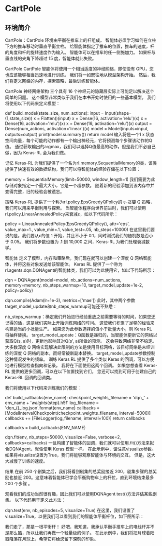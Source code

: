 # CartPole

## 环境简介

CartPole：CartPole 环境由平衡在推车上的杆组成。 智能体必须学习如何在立柱下方的推车移动时垂直平衡立柱。 给智能体指定了推车的位置，推车的速度，杆的角度和杆的旋转速度作为输入。 智能体可以在推车的任一侧施加力。 如果杆与垂直线的夹角下降超过 15 度，智能体就此失败。


CartPole
CartPole 智能体将使用一个相当适度的神经网络，即使没有 GPU，您也应该能够相当迅速地进行训练。 我们将一如既往地从模型架构开始。 然后，我们将定义网络的内存，探索策略，最后训练智能体。

CartPole 神经网络架构
三个具有 16 个神经元的隐藏层实际上可能足以解决这个简单的问题。 这个模型非常类似于我们在本书开始时使用的一些基本模型。 我们将使用以下代码来定义模型：

def build_model(state_size, num_actions):
    input = Input(shape=(1,state_size))
    x = Flatten()(input)
    x = Dense(16, activation='relu')(x)
    x = Dense(16, activation='relu')(x)
    x = Dense(16, activation='relu')(x)
    output = Dense(num_actions, activation='linear')(x)
    model = Model(inputs=input, outputs=output)
    print(model.summary())
    return model
输入将是一个1 x 状态空间向量，每个可能的动作都有一个输出神经元，它将预测每个步骤该动作的Q值。 通过获取输出的argmax，我们可以选择Q值最高的动作，但是我们不必自己做，因为 Keras-RL 会为我们做。

记忆
Keras-RL 为我们提供了一个名为rl.memory.SequentialMemory的类，该类提供了快速有效的数据结构，我们可以将智能体的经验存储在以下位置：

memory = SequentialMemory(limit=50000, window_length=1)
我们需要为此存储对象指定一个最大大小，它是一个超参数。 随着新的经验添加到该内存中并变得完整，旧的经验会被遗忘。

策略
Keras-RL 提供了一个称为rl.policy.EpsGreedyQPolicy的 ε-贪婪 Q 策略，我们可以用来平衡利用与探索。 当智能体程序向世界前进时，我们可以使用rl.policy.LinearAnnealedPolicy来衰减ε，如以下代码所示：

policy = LinearAnnealedPolicy(EpsGreedyQPolicy(), attr='eps', value_max=1., value_min=.1, value_test=.05, nb_steps=10000)
在这里我们要说的是，我们要从ε的值 1 开始，并且不小于 0.1，同时测试我们的随机数是否小于 0.05。 我们将步数设置为 .1 到 10,000 之间，Keras-RL 为我们处理衰减数学。

智能体
定义了模型，内存和策略后，我们现在就可以创建一个深度 Q 网络智能体，并将这些对象发送给该智能体。 Keras RL 提供了一个称为rl.agents.dqn.DQNAgent的智能体类，我们可以为此使用它，如以下代码所示：

dqn = DQNAgent(model=model, nb_actions=num_actions, memory=memory, nb_steps_warmup=10,
               target_model_update=1e-2, policy=policy)

dqn.compile(Adam(lr=1e-3), metrics=['mae'])
此时，其中两个参数target_model_update和nb_steps_warmup可能还不熟悉：

nb_steps_warmup：确定我们开始进行经验重放之前需要等待的时间，如果您还记得的话，这是我们实际上开始训练网络的时间。 这使我们积累了足够的经验来构建适当的小批量生产。 如果您为此参数选择的值小于批量大小，则 Keras RL 将抽样替换。
target_model_update：Q函数是递归的，当智能体更新它的网络以获取Q(s, a)时，更新也影响其对Q(s', a)所​​做的预测。 这会导致网络非常不稳定。 大多数深度 Q 网络实现解决此限制的方法是使用目标网络，该目标网络是未经训练的深度 Q 网络的副本，而经常被新副本替换。 target_model_update参数控制这种情况发生的频率。
训练
Keras RL 提供了多个类似 Keras 的回调，可以方便地进行模型检查指向和记录。 我将在下面使用这两个回调。 如果您想查看 Keras-RL 提供的更多回调，可以在以下位置找到它们。 您还可以找到可用于创建自己的 Keras-RL 回调的回调类。

我们将使用以下代码来训练我们的模型：

def build_callbacks(env_name):
    checkpoint_weights_filename = 'dqn_' + env_name + '_weights_{step}.h5f'
    log_filename = 'dqn_{}_log.json'.format(env_name)
    callbacks = [ModelIntervalCheckpoint(checkpoint_weights_filename, interval=5000)]
    callbacks += [FileLogger(log_filename, interval=100)]
    return callbacks

callbacks = build_callbacks(ENV_NAME)

dqn.fit(env, nb_steps=50000,
 visualize=False,
 verbose=2,
 callbacks=callbacks)
一旦构建了智能体的回调，我们就可以使用.fit()方法来拟合DQNAgent，就像使用 Keras 模型一样。 在此示例中，请注意visualize参数。 如果将visualize设置为True，我们将能够观察智能体与环境的交互。 但是，这大大减慢了训练的速度。

结果
在前 250 个剧集之后，我们将看到剧集的总奖励接近 200，剧集步骤的总奖励也接近 200。这意味着智能体已学会平衡购物车上的杆位，直到环境结束最多 200 个步骤 。

观看我们的成功当然很有趣，因此我们可以使用DQNAgent.test()方法评估某些剧集。 以下代码用于定义此方法：

dqn.test(env, nb_episodes=5, visualize=True)
在这里，我们设置了visualize=True，以便我们可以看到我们的智能体平衡杆位，如下图所示：



我们走了，那是一根平衡杆！ 好吧，我知道，我承认平衡手推车上的电线杆并不是那么酷，所以让我们再做一个轻量级的例子。 在此示例中，我们将把月球着陆器降落在月球上，希望它将给您留下深刻的印象。

[1]: https://www.kancloud.cn/apachecn/apachecn-dl-zh/1956137
